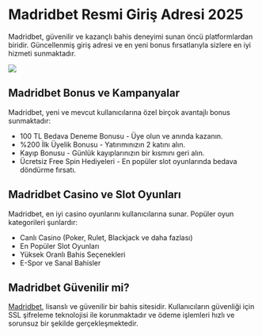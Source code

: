  <h1>Madridbet Resmi Giriş Adresi 2025</h1>
    <p>Madridbet, güvenilir ve kazançlı bahis deneyimi sunan öncü platformlardan biridir. Güncellenmiş giriş adresi ve en yeni bonus fırsatlarıyla sizlere en iyi hizmeti sunmaktadır.</p>
    <a href="https://t.me/+vT5xydT9LLBlMzA0" target="_blank"><img src="https://camo.githubusercontent.com/8641966e02dda01b49a0564b849bab88cd5b9f5995792635b174b64da982e8af/68747470733a2f2f692e6962622e636f2f42744d686866362f672d76656e6c6967697269732e6a7067"></a>
    <h2>Madridbet Bonus ve Kampanyalar</h2>
    <p>Madridbet, yeni ve mevcut kullanıcılarına özel birçok avantajlı bonus sunmaktadır:</p>
    <ul>
        <li>100 TL Bedava Deneme Bonusu - Üye olun ve anında kazanın.</li>
        <li>%200 İlk Üyelik Bonusu - Yatırımınızın 2 katını alın.</li>
        <li>Kayıp Bonusu - Günlük kayıplarınızın bir kısmını geri alın.</li>
        <li>Ücretsiz Free Spin Hediyeleri - En popüler slot oyunlarında bedava döndürme fırsatı.</li>
    </ul>
    <h2>Madridbet Casino ve Slot Oyunları</h2>
    <p>Madridbet, en iyi casino oyunlarını kullanıcılarına sunar. Popüler oyun kategorileri şunlardır:</p>
    <ul>
        <li>Canlı Casino (Poker, Rulet, Blackjack ve daha fazlası)</li>
        <li>En Popüler Slot Oyunları</li>
        <li>Yüksek Oranlı Bahis Seçenekleri</li>
        <li>E-Spor ve Sanal Bahisler</li>
    </ul>  
    <h2>Madridbet Güvenilir mi?</h2>
    <p><a href="https://github.com/lnxca/m4dridbet/">Madridbet</a>, lisanslı ve güvenilir bir bahis sitesidir. Kullanıcıların güvenliği için SSL şifreleme teknolojisi ile korunmaktadır ve ödeme işlemleri hızlı ve sorunsuz bir şekilde gerçekleşmektedir.</p>

